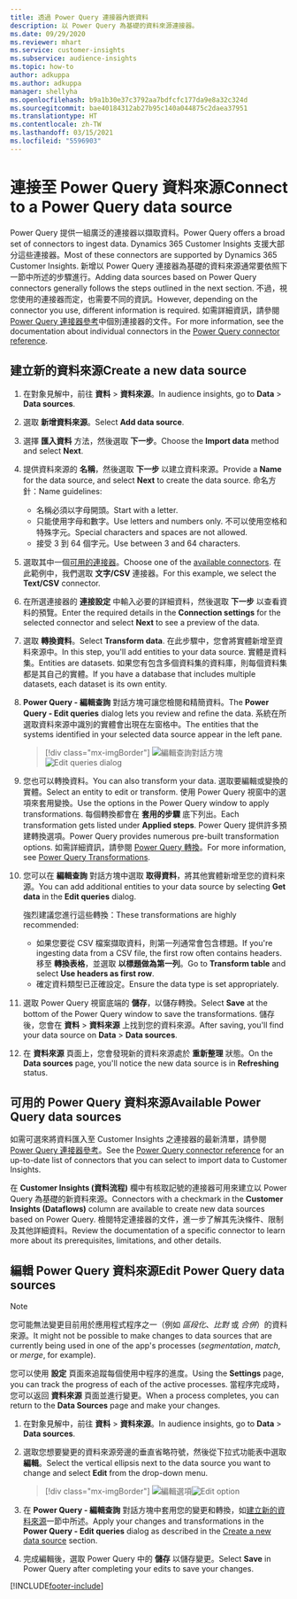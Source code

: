 ```yaml
---
title: 透過 Power Query 連接器內嵌資料
description: 以 Power Query 為基礎的資料來源連接器。
ms.date: 09/29/2020
ms.reviewer: mhart
ms.service: customer-insights
ms.subservice: audience-insights
ms.topic: how-to
author: adkuppa
ms.author: adkuppa
manager: shellyha
ms.openlocfilehash: b9a1b30e37c3792aa7bdfcfc177da9e8a32c324d
ms.sourcegitcommit: bae40184312ab27b95c140a044875c2daea37951
ms.translationtype: HT
ms.contentlocale: zh-TW
ms.lasthandoff: 03/15/2021
ms.locfileid: "5596903"
---
```

# <a name="connect-to-a-power-query-data-source"></a><span data-ttu-id="a4fb2-103">連接至 Power Query 資料來源</span><span class="sxs-lookup"><span data-stu-id="a4fb2-103">Connect to a Power Query data source</span></span>

<span data-ttu-id="a4fb2-104">Power Query 提供一組廣泛的連接器以擷取資料。</span><span class="sxs-lookup"><span data-stu-id="a4fb2-104">Power Query offers a broad set of connectors to ingest data.</span></span> <span data-ttu-id="a4fb2-105">Dynamics 365 Customer Insights 支援大部分這些連接器。</span><span class="sxs-lookup"><span data-stu-id="a4fb2-105">Most of these connectors are supported by Dynamics 365 Customer Insights.</span></span> <span data-ttu-id="a4fb2-106">新增以 Power Query 連接器為基礎的資料來源通常要依照下一節中所述的步驟進行。</span><span class="sxs-lookup"><span data-stu-id="a4fb2-106">Adding data sources based on Power Query connectors generally follows the steps outlined in the next section.</span></span> <span data-ttu-id="a4fb2-107">不過，視您使用的連接器而定，也需要不同的資訊。</span><span class="sxs-lookup"><span data-stu-id="a4fb2-107">However, depending on the connector you use, different information is required.</span></span> <span data-ttu-id="a4fb2-108">如需詳細資訊，請參閱 [Power Query 連接器參考](/power-query/connectors/)中個別連接器的文件。</span><span class="sxs-lookup"><span data-stu-id="a4fb2-108">For more information, see the documentation about individual connectors in the [Power Query connector reference](/power-query/connectors/).</span></span>

## <a name="create-a-new-data-source"></a><span data-ttu-id="a4fb2-109">建立新的資料來源</span><span class="sxs-lookup"><span data-stu-id="a4fb2-109">Create a new data source</span></span>

1. <span data-ttu-id="a4fb2-110">在對象見解中，前往 **資料** > **資料來源**。</span><span class="sxs-lookup"><span data-stu-id="a4fb2-110">In audience insights, go to **Data** > **Data sources**.</span></span>

1. <span data-ttu-id="a4fb2-111">選取 **新增資料來源**。</span><span class="sxs-lookup"><span data-stu-id="a4fb2-111">Select **Add data source**.</span></span>

1. <span data-ttu-id="a4fb2-112">選擇 **匯入資料** 方法，然後選取 **下一步**。</span><span class="sxs-lookup"><span data-stu-id="a4fb2-112">Choose the **Import data** method and select **Next**.</span></span>

1. <span data-ttu-id="a4fb2-113">提供資料來源的 **名稱**，然後選取 **下一步** 以建立資料來源。</span><span class="sxs-lookup"><span data-stu-id="a4fb2-113">Provide a **Name** for the data source, and select **Next** to create the data source.</span></span> <span data-ttu-id="a4fb2-114">命名方針：</span><span class="sxs-lookup"><span data-stu-id="a4fb2-114">Name guidelines:</span></span> 
   - <span data-ttu-id="a4fb2-115">名稱必須以字母開頭。</span><span class="sxs-lookup"><span data-stu-id="a4fb2-115">Start with a letter.</span></span>
   - <span data-ttu-id="a4fb2-116">只能使用字母和數字。</span><span class="sxs-lookup"><span data-stu-id="a4fb2-116">Use letters and numbers only.</span></span> <span data-ttu-id="a4fb2-117">不可以使用空格和特殊字元。</span><span class="sxs-lookup"><span data-stu-id="a4fb2-117">Special characters and spaces are not allowed.</span></span>
   - <span data-ttu-id="a4fb2-118">接受 3 到 64 個字元。</span><span class="sxs-lookup"><span data-stu-id="a4fb2-118">Use between 3 and 64 characters.</span></span>

1. <span data-ttu-id="a4fb2-119">選取其中一個[可用的連接器](#available-power-query-data-sources)。</span><span class="sxs-lookup"><span data-stu-id="a4fb2-119">Choose one of the [available connectors](#available-power-query-data-sources).</span></span> <span data-ttu-id="a4fb2-120">在此範例中，我們選取 **文字/CSV** 連接器。</span><span class="sxs-lookup"><span data-stu-id="a4fb2-120">For this example, we select the **Text/CSV** connector.</span></span>

1. <span data-ttu-id="a4fb2-121">在所選連接器的 **連接設定** 中輸入必要的詳細資料，然後選取 **下一步** 以查看資料的預覽。</span><span class="sxs-lookup"><span data-stu-id="a4fb2-121">Enter the required details in the **Connection settings** for the selected connector and select **Next** to see a preview of the data.</span></span>

1. <span data-ttu-id="a4fb2-122">選取 **轉換資料**。</span><span class="sxs-lookup"><span data-stu-id="a4fb2-122">Select **Transform data**.</span></span> <span data-ttu-id="a4fb2-123">在此步驟中，您會將實體新增至資料來源中。</span><span class="sxs-lookup"><span data-stu-id="a4fb2-123">In this step, you'll add entities to your data source.</span></span> <span data-ttu-id="a4fb2-124">實體是資料集。</span><span class="sxs-lookup"><span data-stu-id="a4fb2-124">Entities are datasets.</span></span> <span data-ttu-id="a4fb2-125">如果您有包含多個資料集的資料庫，則每個資料集都是其自己的實體。</span><span class="sxs-lookup"><span data-stu-id="a4fb2-125">If you have a database that includes multiple datasets, each dataset is its own entity.</span></span>

1. <span data-ttu-id="a4fb2-126">**Power Query - 編輯查詢** 對話方塊可讓您檢閱和精簡資料。</span><span class="sxs-lookup"><span data-stu-id="a4fb2-126">The **Power Query - Edit queries** dialog lets you review and refine the data.</span></span> <span data-ttu-id="a4fb2-127">系統在所選取資料來源中識別的實體會出現在左窗格中。</span><span class="sxs-lookup"><span data-stu-id="a4fb2-127">The entities that the systems identified in your selected data source appear in the left pane.</span></span>

   > [!div class="mx-imgBorder"]
   > <span data-ttu-id="a4fb2-128">![編輯查詢對話方塊](media/data-manager-configure-edit-queries.png "編輯查詢對話方塊")</span><span class="sxs-lookup"><span data-stu-id="a4fb2-128">![Edit queries dialog](media/data-manager-configure-edit-queries.png "Edit queries dialog")</span></span>

1. <span data-ttu-id="a4fb2-129">您也可以轉換資料。</span><span class="sxs-lookup"><span data-stu-id="a4fb2-129">You can also transform your data.</span></span> <span data-ttu-id="a4fb2-130">選取要編輯或變換的實體。</span><span class="sxs-lookup"><span data-stu-id="a4fb2-130">Select an entity to edit or transform.</span></span> <span data-ttu-id="a4fb2-131">使用 Power Query 視窗中的選項來套用變換。</span><span class="sxs-lookup"><span data-stu-id="a4fb2-131">Use the options in the Power Query window to apply transformations.</span></span> <span data-ttu-id="a4fb2-132">每個轉換都會在 **套用的步驟** 底下列出。</span><span class="sxs-lookup"><span data-stu-id="a4fb2-132">Each transformation gets listed under **Applied steps**.</span></span> <span data-ttu-id="a4fb2-133">Power Query 提供許多預建轉換選項。</span><span class="sxs-lookup"><span data-stu-id="a4fb2-133">Power Query provides numerous pre-built transformation options.</span></span> <span data-ttu-id="a4fb2-134">如需詳細資訊，請參閱 [Power Query 轉換](/power-query/power-query-what-is-power-query#transformations)。</span><span class="sxs-lookup"><span data-stu-id="a4fb2-134">For more information, see [Power Query Transformations](/power-query/power-query-what-is-power-query#transformations).</span></span>

1. <span data-ttu-id="a4fb2-135">您可以在 **編輯查詢** 對話方塊中選取 **取得資料**，將其他實體新增至您的資料來源。</span><span class="sxs-lookup"><span data-stu-id="a4fb2-135">You can add additional entities to your data source by selecting **Get data** in the **Edit queries** dialog.</span></span>

   <span data-ttu-id="a4fb2-136">強烈建議您進行這些轉換：</span><span class="sxs-lookup"><span data-stu-id="a4fb2-136">These transformations are highly recommended:</span></span>

   - <span data-ttu-id="a4fb2-137">如果您要從 CSV 檔案擷取資料，則第一列通常會包含標題。</span><span class="sxs-lookup"><span data-stu-id="a4fb2-137">If you're ingesting data from a CSV file, the first row often contains headers.</span></span> <span data-ttu-id="a4fb2-138">移至 **轉換表格**，並選取 **以標題做為第一列**。</span><span class="sxs-lookup"><span data-stu-id="a4fb2-138">Go to **Transform table** and select **Use headers as first row**.</span></span>
   - <span data-ttu-id="a4fb2-139">確定資料類型已正確設定。</span><span class="sxs-lookup"><span data-stu-id="a4fb2-139">Ensure the data type is set appropriately.</span></span>

1. <span data-ttu-id="a4fb2-140">選取 Power Query 視窗底端的 **儲存**，以儲存轉換。</span><span class="sxs-lookup"><span data-stu-id="a4fb2-140">Select **Save** at the bottom of the Power Query window to save the transformations.</span></span> <span data-ttu-id="a4fb2-141">儲存後，您會在 **資料** > **資料來源** 上找到您的資料來源。</span><span class="sxs-lookup"><span data-stu-id="a4fb2-141">After saving, you'll find your data source on **Data** > **Data sources**.</span></span>

1. <span data-ttu-id="a4fb2-142">在 **資料來源** 頁面上，您會發現新的資料來源處於 **重新整理** 狀態。</span><span class="sxs-lookup"><span data-stu-id="a4fb2-142">On the **Data sources** page, you'll notice the new data source is in **Refreshing** status.</span></span>

## <a name="available-power-query-data-sources"></a><span data-ttu-id="a4fb2-143">可用的 Power Query 資料來源</span><span class="sxs-lookup"><span data-stu-id="a4fb2-143">Available Power Query data sources</span></span>

<span data-ttu-id="a4fb2-144">如需可選來將資料匯入至 Customer Insights 之連接器的最新清單，請參閱 [Power Query 連接器參考](/power-query/connectors/)。</span><span class="sxs-lookup"><span data-stu-id="a4fb2-144">See the [Power Query connector reference](/power-query/connectors/) for an up-to-date list of connectors that you can select to import data to Customer Insights.</span></span> 

<span data-ttu-id="a4fb2-145">在 **Customer Insights (資料流程)** 欄中有核取記號的連接器可用來建立以 Power Query 為基礎的新資料來源。</span><span class="sxs-lookup"><span data-stu-id="a4fb2-145">Connectors with a checkmark in the **Customer Insights (Dataflows)** column are available to create new data sources based on Power Query.</span></span> <span data-ttu-id="a4fb2-146">檢閱特定連接器的文件，進一步了解其先決條件、限制及其他詳細資料。</span><span class="sxs-lookup"><span data-stu-id="a4fb2-146">Review the documentation of a specific connector to learn more about its prerequisites, limitations, and other details.</span></span>

## <a name="edit-power-query-data-sources"></a><span data-ttu-id="a4fb2-147">編輯 Power Query 資料來源</span><span class="sxs-lookup"><span data-stu-id="a4fb2-147">Edit Power Query data sources</span></span>

> [!NOTE]
> <span data-ttu-id="a4fb2-148">您可能無法變更目前用於應用程式程序之一（例如 *區段化*、*比對* 或 *合併*）的資料來源。</span><span class="sxs-lookup"><span data-stu-id="a4fb2-148">It might not be possible to make changes to data sources that are currently being used in one of the app's processes (*segmentation*, *match*, or *merge*, for example).</span></span> 
>
> <span data-ttu-id="a4fb2-149">您可以使用 **設定** 頁面來追蹤每個使用中程序的進度。</span><span class="sxs-lookup"><span data-stu-id="a4fb2-149">Using the **Settings** page, you can track the progress of each of the active processes.</span></span> <span data-ttu-id="a4fb2-150">當程序完成時，您可以返回 **資料來源** 頁面並進行變更。</span><span class="sxs-lookup"><span data-stu-id="a4fb2-150">When a process completes, you can return to the **Data Sources** page and make your changes.</span></span>

1. <span data-ttu-id="a4fb2-151">在對象見解中，前往 **資料** > **資料來源**。</span><span class="sxs-lookup"><span data-stu-id="a4fb2-151">In audience insights, go to **Data** > **Data sources**.</span></span>

2. <span data-ttu-id="a4fb2-152">選取您想要變更的資料來源旁邊的垂直省略符號，然後從下拉式功能表中選取 **編輯**。</span><span class="sxs-lookup"><span data-stu-id="a4fb2-152">Select the vertical ellipsis next to the data source you want to change and select **Edit** from the drop-down menu.</span></span>

   > [!div class="mx-imgBorder"]
   > <span data-ttu-id="a4fb2-153">![編輯選項](media/edit-option-data-sources.png "編輯選項")</span><span class="sxs-lookup"><span data-stu-id="a4fb2-153">![Edit option](media/edit-option-data-sources.png "Edit option")</span></span>

3. <span data-ttu-id="a4fb2-154">在 **Power Query - 編輯查詢** 對話方塊中套用您的變更和轉換，如[建立新的資料來源](#create-a-new-data-source)一節中所述。</span><span class="sxs-lookup"><span data-stu-id="a4fb2-154">Apply your changes and transformations in the **Power Query - Edit queries** dialog as described in the [Create a new data source](#create-a-new-data-source) section.</span></span>

4. <span data-ttu-id="a4fb2-155">完成編輯後，選取 Power Query 中的 **儲存** 以儲存變更。</span><span class="sxs-lookup"><span data-stu-id="a4fb2-155">Select **Save** in Power Query after completing your edits to save your changes.</span></span>


[!INCLUDE[footer-include](../includes/footer-banner.md)]